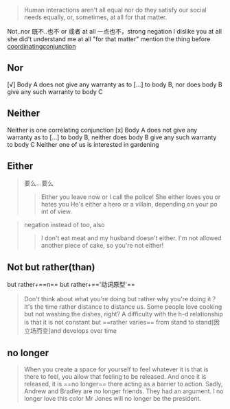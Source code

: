>Human interactions aren't all equal nor do they satisfy our social needs equally,
 or, sometimes, at all for that matter.

Not..nor 既不..也不
or 或者
at all 一点也不，strong negation
l dislike you at all
she did't understand me at all
"for that matter" mention the thing before
[coordinatingconjunction](http://www.chompchomp.com/terms/coordinatingconjunction.htm)
## Nor
[√] Body A does not give any warranty as to [...] to body B, nor does body B give any such warranty to body C
## Neither 
Neither is one correlating conjunction
[x] Body A does not give any warranty as to [...] to body B, neither does body B give any such warranty to body C
Neither one of us is interested in gardening
## Either
>要么...要么
>>Either you leave now or I call the police!
>>She either loves you or hates you
>>He's either a hero or a villain, depending on your po int of view.

> negation instead of too, also
>>I don't eat meat and my husband doesn't either.
>>I'm not allowed another piece of cake, so you're not either!
## Not but rather(than)
but rather+==n==
but  rather+=='动词原型'==
>Don't think about what you're doing but rather why you're doing it？
>It's the time rather distance to distance us.
>Some people love cooking but not washing the dishes, right? 
>A difficulty with the h-d relationship is that it is not constant but ==rather varies== from stand to stand[因立场而变]and develops over time 

## no longer
>When you create a space for yourself to feel whatever it is that is there to feel, you allow that feeling to be released. And once it is released, it is ==no longer== there acting as a barrier to action.
>Sadly, Andrew and Bradley are no longer friends. They had an argument.
>l no longer love this color
>Mr Jones will no longer be the president.

